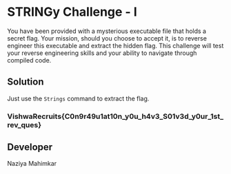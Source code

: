 # STRINGy Challenge - I

You have been provided with a mysterious executable file that holds a secret flag. Your mission, should you choose to accept it, is to reverse engineer this executable and extract the hidden flag. This challenge will test your reverse engineering skills and your ability to navigate through compiled code.

## Solution

Just use the `Strings` command to extract the flag.

### VishwaRecruits{C0n9r49u1at10n_y0u_h4v3_S01v3d_y0ur_1st_rev_ques}

## Developer

Naziya Mahimkar
